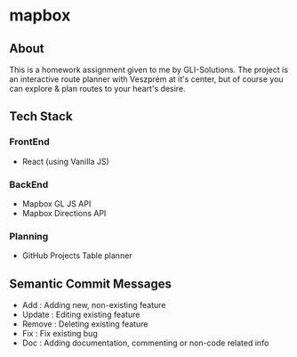 # mapbox
## About
This is a homework assignment given to me by GLI-Solutions.
The project is an interactive route planner with Veszprém at it's center, but of course you can explore & plan routes to your heart's desire.

## Tech Stack
### FrontEnd
  - React (using Vanilla JS)
### BackEnd
  - Mapbox GL JS API
  - Mapbox Directions API
### Planning
  - GitHub Projects Table planner

## Semantic Commit Messages
  - Add : Adding new, non-existing feature
  - Update : Editing existing feature
  - Remove : Deleting existing feature
  - Fix : Fix existing bug
  - Doc : Adding documentation, commenting or non-code related info
